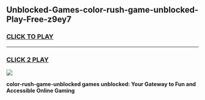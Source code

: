
## Unblocked-Games-color-rush-game-unblocked-Play-Free-z9ey7
<h3>
<a href="https://premium76.site?title=color-rush-game-unblocked&ref=22A">CLICK TO PLAY</a></h3>
<hr>

<h3>
<a href="https://premium76.site?title=color-rush-game-unblocked&ref=22A">CLICK 2 PLAY</a>
  
</h3>

<a href="https://premium76.site?title=color-rush-game-unblocked&ref=22A"><img src="https://clearcache.store/games.png"></a>


**color-rush-game-unblocked games unblocked: Your Gateway to Fun and Accessible Online Gaming**
